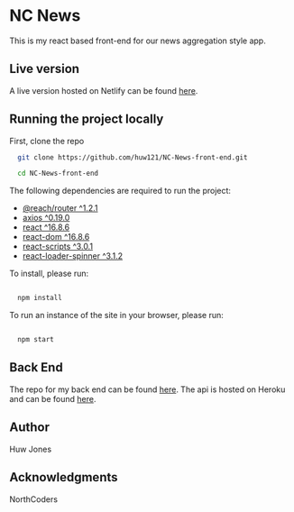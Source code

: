# NC News
This is my react based front-end for our news aggregation style app.

## Live version
A live version hosted on Netlify can be found [here](https://huws-nc-news.netlify.com/).

## Running the project locally
First, clone the repo
```bash
  git clone https://github.com/huw121/NC-News-front-end.git

  cd NC-News-front-end

```
The following dependencies are required to run the project:
  * [@reach/router ^1.2.1](https://reach.tech/router)
  * [axios ^0.19.0](https://github.com/axios/axios)
  * [react ^16.8.6](https://reactjs.org/)
  * [react-dom ^16.8.6](https://reactjs.org/)
  * [react-scripts ^3.0.1](https://reactjs.org/)
  * [react-loader-spinner ^3.1.2](https://github.com/mhnpd/react-loader-spinner)

To install, please run:

```bash

  npm install

```

To run an instance of the site in your browser, please run:
```bash

  npm start

```

## Back End
The repo for my back end can be found [here](https://github.com/huw121/NC-News).
The api is hosted on Heroku and can be found [here](https://nc-news-huw.herokuapp.com/api/).

## Author
Huw Jones

## Acknowledgments
NorthCoders
